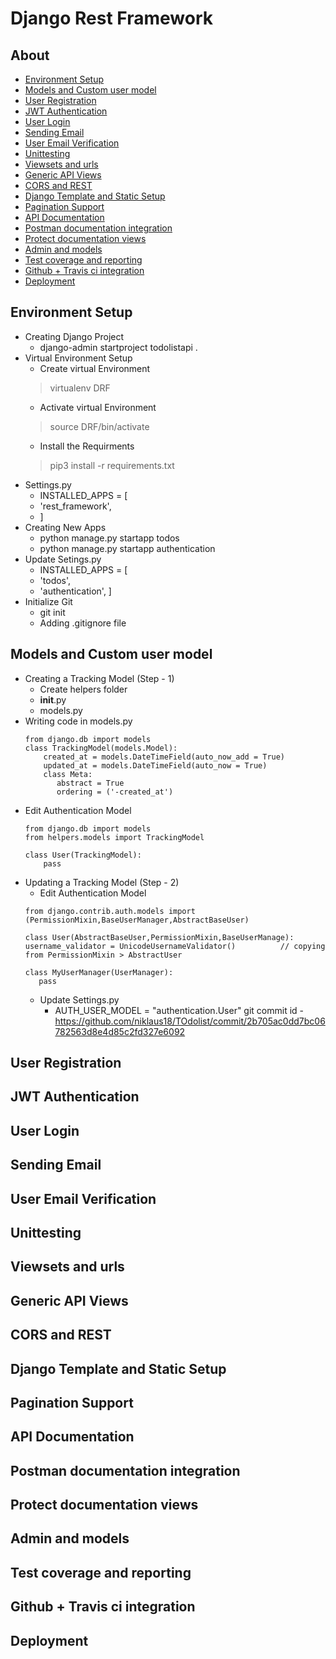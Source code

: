 # Django Rest Framework
## About

- [Environment Setup](#environment-setup)
- [Models and Custom user model](#models-and-custom-user-model)
- [User Registration](#user-registration)
- [JWT Authentication](#jwt-authentication)
- [User Login](#user-login) 
- [Sending Email](#sending-email)
- [User Email Verification](#user-email-verification)
- [Unittesting](#unittesting)
- [Viewsets and urls](#viewsets-and-urls)
- [Generic API Views](#generic-api-views)
- [CORS and REST](#cors-and-rest)
- [Django Template and Static Setup](#django-template-and-static-setup)
- [Pagination Support](#pagination-support)
- [API Documentation](#api-documentation)
- [Postman documentation integration](#postman-documentation-integration)
- [Protect documentation views](#protect-documentation-views)
- [Admin and models](#admin-and-models)
- [Test coverage and reporting](#test-coverage-and-reporting)
- [Github + Travis ci integration](#github--travis-ci-integration)
- [Deployment](#deployment)

## Environment Setup 
   - Creating Django Project
     - django-admin startproject todolistapi .
   - Virtual Environment Setup
     - Create virtual Environment
     > virtualenv DRF
     - Activate virtual Environment
     > source DRF/bin/activate
     - Install the Requirments
     > pip3 install -r requirements.txt
   - Settings.py
     - INSTALLED_APPS = [
     - 'rest_framework',
     - ]
   - Creating New Apps
     - python manage.py startapp todos
     - python manage.py startapp authentication
   - Update Setings.py
     - INSTALLED_APPS = [
     - 'todos',
     - 'authentication',
     ]
   - Initialize Git
     - git init
     - Adding .gitignore file

     
## Models and Custom user model
   - Creating a Tracking Model (Step - 1)
     - Create helpers folder
     - __init__.py
     - models.py
   - Writing code in models.py
     ```
     from django.db import models
     class TrackingModel(models.Model):
         created_at = models.DateTimeField(auto_now_add = True)
         updated_at = models.DateTimeField(auto_now = True)
         class Meta:
            abstract = True
            ordering = ('-created_at')
     ```
   - Edit Authentication Model
     ```
     from django.db import models
     from helpers.models import TrackingModel
     
     class User(TrackingModel):
         pass
     ```     
   - Updating a Tracking Model (Step - 2)
     - Edit Authentication Model
     ```
     from django.contrib.auth.models import (PermissionMixin,BaseUserManager,AbstractBaseUser)
     
     class User(AbstractBaseUser,PermissionMixin,BaseUserManage):
     username_validator = UnicodeUsernameValidator()          // copying from PermissionMixin > AbstractUser
     
     class MyUserManager(UserManager):
        pass
     
     ```
     - Update Settings.py
       - AUTH_USER_MODEL = "authentication.User"
       git commit id - https://github.com/niklaus18/TOdolist/commit/2b705ac0dd7bc06782563d8e4d85c2fd327e6092
  
  
## User Registration
## JWT Authentication
## User Login
## Sending Email
## User Email Verification
## Unittesting
## Viewsets and urls
## Generic API Views
## CORS and REST
## Django Template and Static Setup
## Pagination Support
## API Documentation
## Postman documentation integration
## Protect documentation views
## Admin and models
## Test coverage and reporting
## Github + Travis ci integration
## Deployment

